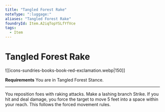 ```yaml
---
title: "Tangled Forest Rake"
noteType: ":luggage:"
aliases: "Tangled Forest Rake"
foundryId: Item.A2iqTopYSLfYfVce
tags:
  - Item
---
```


# Tangled Forest Rake
![[icons-sundries-books-book-red-exclamation.webp|150]]

**Requirements** You are in Tangled Forest Stance.

* * *

You reposition foes with raking attacks. Make a lashing branch Strike. If you hit and deal damage, you force the target to move 5 feet into a space within your reach. This follows the forced movement rules.
